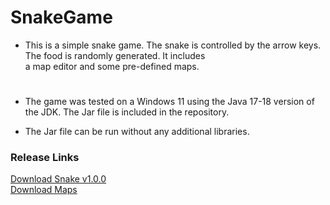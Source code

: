 # SnakeGame
    
* This is a simple snake game. The snake is controlled by the arrow keys. The food is randomly generated. It includes <br>
a map editor and some pre-defined maps.
#

* The game was tested on a Windows 11 using the Java 17-18 version of the JDK. The Jar file is included in the repository.<br>

* The Jar file can be run without any additional libraries.

<h3>Release Links</h3>

[Download Snake v1.0.0]( https://github.com/Pereira-Luc/SnakeGame/releases/tag/v1.0.0 )
<br>
[Download Maps]( https://github.com/Pereira-Luc/SnakeGame/releases/tag/Maps )

